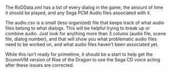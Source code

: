 The RoDData.xml has a list of every dialog in the game, the amount of time it should be played, and any Sega PCM Audio files associated with it.

The audio.csv is a small (less organized) file that keeps track of what audio files belong to what dialogs.  This will be helpful trying to break up or combine audio.  Just look for anything more than 3 colums (audio file, scene file, dialog number), and that will show you what problematic audio files need to be worked on, and what audio files haven't been associated yet.

While this isn't ready for primetime, it should be a start to help get the ScummVM version of Rise of the Dragon to use the Sega CD voice acting after these issues are corrected.
